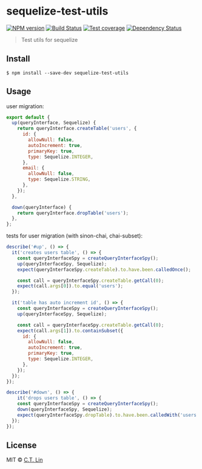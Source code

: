 # sequelize-test-utils

[![NPM version][npm-image]][npm-url]
[![Build Status][travis-image]][travis-url]
[![Test coverage][coveralls-image]][coveralls-url]
[![Dependency Status][david_img]][david_site]

> Test utils for sequelize


## Install

```
$ npm install --save-dev sequelize-test-utils
```

## Usage

user migration:

```js
export default {
  up(queryInterface, Sequelize) {
    return queryInterface.createTable('users', {
      id: {
        allowNull: false,
        autoIncrement: true,
        primaryKey: true,
        type: Sequelize.INTEGER,
      },
      email: {
        allowNull: false,
        type: Sequelize.STRING,
      },
    });
  },

  down(queryInterface) {
    return queryInterface.dropTable('users');
  },
};
```

tests for user migration (with sinon-chai, chai-subset):

```js
describe('#up', () => {
  it('creates users table', () => {
    const queryInterfaceSpy = createQueryInterfaceSpy();
    up(queryInterfaceSpy, Sequelize);
    expect(queryInterfaceSpy.createTable).to.have.been.calledOnce();

    const call = queryInterfaceSpy.createTable.getCall(0);
    expect(call.args[0]).to.equal('users');
  });

  it('table has auto increment id', () => {
    const queryInterfaceSpy = createQueryInterfaceSpy();
    up(queryInterfaceSpy, Sequelize);

    const call = queryInterfaceSpy.createTable.getCall(0);
    expect(call.args[1]).to.containSubset({
      id: {
        allowNull: false,
        autoIncrement: true,
        primaryKey: true,
        type: Sequelize.INTEGER,
      },
    });
  });
});

describe('#down', () => {
	it('drops users table', () => {
  	const queryInterfaceSpy = createQueryInterfaceSpy();
  	down(queryInterfaceSpy, Sequelize);
  	expect(queryInterfaceSpy.dropTable).to.have.been.calledWith('users');
  });
});
```

## License

MIT © [C.T. Lin](https://github.com/chentsulin/sequelize-test-utils)

[npm-image]: https://badge.fury.io/js/sequelize-test-utils.svg
[npm-url]: https://npmjs.org/package/sequelize-test-utils
[travis-image]: https://travis-ci.org/chentsulin/sequelize-test-utils.svg
[travis-url]: https://travis-ci.org/chentsulin/sequelize-test-utils
[coveralls-image]: https://coveralls.io/repos/chentsulin/sequelize-test-utils/badge.svg?branch=master&service=github
[coveralls-url]: https://coveralls.io/r/chentsulin/sequelize-test-utils?branch=master
[david_img]: https://david-dm.org/chentsulin/sequelize-test-utils.svg
[david_site]: https://david-dm.org/chentsulin/sequelize-test-utils

